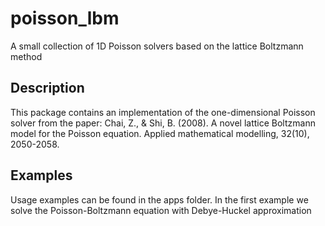 # poisson_lbm

A small collection of 1D Poisson solvers based on the lattice Boltzmann method

## Description

This package contains an implementation of the one-dimensional Poisson solver from the paper: Chai, Z., & Shi, B. (2008). A novel lattice Boltzmann model for the Poisson equation. Applied mathematical modelling, 32(10), 2050-2058.

## Examples

Usage examples can be found in the apps folder.
In the first example we solve the Poisson-Boltzmann equation with Debye-Huckel approximation <p align="center"><img src="/tex/b4a47de1c803eaf694a47143105e00f8.svg?invert_in_darkmode&sanitize=true" align=middle width=78.2611302pt height=14.202794099999998pt/></p>